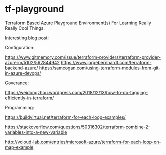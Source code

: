 # tf-playground
Terraform Based Azure Playground Environment(s) For Learning Really Really Cool Things.




Interesting blog post:


Configuration:

https://www.gitmemory.com/issue/terraform-providers/terraform-provider-azurerm/5102/562844942
https://www.jorgebernhardt.com/terraform-backend-azure/
https://samcogan.com/using-terraform-modules-from-git-in-azure-devops/

Goverance:

https://weidongzhou.wordpress.com/2018/12/13/how-to-do-tagging-efficiently-in-terraform/

Programming:

https://buildvirtual.net/terraform-for-each-loop-examples/

https://stackoverflow.com/questions/50316302/terraform-combine-2-variables-into-a-new-variable

http://vcloud-lab.com/entries/microsoft-azure/terraform-for-each-loop-on-map-example